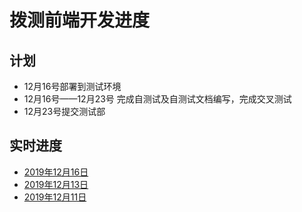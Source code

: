 # 拨测前端开发进度

## 计划

* 12月16号部署到测试环境
* 12月16号——12月23号 完成自测试及自测试文档编写，完成交叉测试
* 12月23号提交测试部

## 实时进度

* [2019年12月16日](20191216.html)
* [2019年12月13日](20191213.html)
* [2019年12月11日](20191211.html)